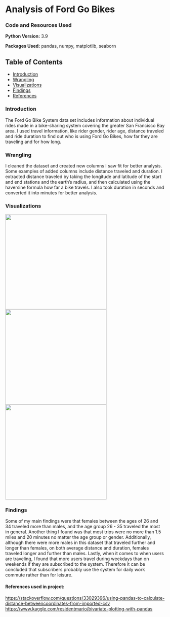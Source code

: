 # Analysis of Ford Go Bikes


### Code and Resources Used
**Python Version:** 3.9

**Packages Used:** pandas, numpy, matplotlib, seaborn

## Table of Contents
- [Introduction](#intro)
- [Wrangling](#wrangling)
- [Visualizations](#visuals)
- [Findings](#findings)
- [References](#sources)

<a id='intro'></a>
### Introduction
The Ford Go Bike System data set includes information about
individual rides made in a bike-sharing system covering the greater San Francisco Bay area. I
used travel information, like rider gender, rider age, distance traveled and ride duration to 
find out who is using Ford Go Bikes, how far they are traveling and for how long. 

<a id='wrangling'></a>
### Wrangling
I cleaned the dataset and created new columns I saw fit for better analysis. Some examples of 
added columns include distance traveled and duration. I extracted distance traveled by taking
the longitude and latitude of the start and end stations and the earth’s radius, and then 
calculated using the haversine formula how far a bike travels. I also took duration in seconds 
and converted it into minutes for better analysis.

<a id='visuals'></a>
### Visualizations
<img src="https://user-images.githubusercontent.com/69525188/176326336-fc7368fa-2ac2-4fe4-b0d6-7f67e0dbdc7a.png" width="320" height="300" />    <img src="https://user-images.githubusercontent.com/69525188/176326379-ac6b4386-d6b0-4cac-b91a-df45ac225f3c.png" width="320" height="300" />    <img src="https://user-images.githubusercontent.com/69525188/176326492-8536bdb8-0536-4f11-8bde-8da2255d44d0.png" width="320" height="300" />

<a id='findings'></a>
### Findings
Some of my main findings were that females between the ages of 26 and 34 traveled more than
males, and the age group 26 - 35 traveled the most in general. Another thing I
found was that most trips were no more than 1.5 miles and 20 minutes no matter the age group
or gender. Additionally, although there were more males in this dataset that traveled further
and longer than females, on both average distance and duration, females traveled longer and 
further than males. Lastly, when it comes to when users are traveling, I found that more users
travel during weekdays than on weekends if they are subscribed to the system. Therefore it can
be concluded that subscribers probably use the system for daily work commute rather than for
leisure. 

<a id='sources'></a>
#### References used in project:
https://stackoverflow.com/questions/33029396/using-pandas-to-calculate-distance-betweencoordinates-from-imported-csv
https://www.kaggle.com/residentmario/bivariate-plotting-with-pandas
